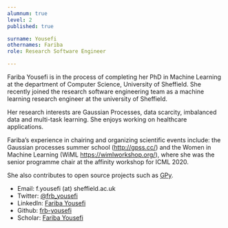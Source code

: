 ```yaml
---
alumnum: true
level: 2
published: true

surname: Yousefi
othernames: Fariba
role: Research Software Engineer

---
```


Fariba Yousefi is in the process of completing her PhD in Machine Learning at the department of Computer Science, University of Sheffield. She recently joined the research software engineering team as a machine learning research engineer at the university of Sheffield.

Her research interests are Gaussian Processes, data scarcity, imbalanced data and multi-task learning. She enjoys working on healthcare applications.

Fariba’s experience in chairing and organizing scientific events include: the Gaussian processes summer school (http://gpss.cc/) and the Women in Machine Learning (WiML https://wimlworkshop.org/), where she was the senior programme chair at the affinity workshop for ICML 2020.

She also contributes to open source projects such as [GPy](https://github.com/SheffieldML/GPy).

* Email: f.yousefi (at) sheffield.ac.uk
* Twitter: [@frb_yousefi](https://twitter.com/frb_yousefi)
* LinkedIn: [Fariba Yousefi](https://www.linkedin.com/in/fariba-yousefi-2b4b5818/)
* Github: [frb-yousefi](https://github.com/frb-yousefi)
* Scholar: [Fariba Yousefi](https://scholar.google.com/citations?user=rF9GU-EAAAAJ&hl=en)
